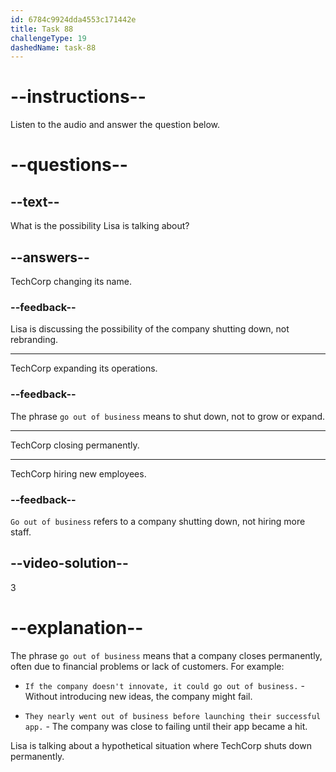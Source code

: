 ```yaml
---
id: 6784c9924dda4553c171442e
title: Task 88
challengeType: 19
dashedName: task-88
---
```


<!-- (Audio) Lisa: Hey Tom, have you ever thought about what would happen if TechCorp went out of business? -->

# --instructions--

Listen to the audio and answer the question below.

# --questions--

## --text--

What is the possibility Lisa is talking about?

## --answers--

TechCorp changing its name.

### --feedback--

Lisa is discussing the possibility of the company shutting down, not rebranding.

---

TechCorp expanding its operations.

### --feedback--

The phrase `go out of business` means to shut down, not to grow or expand.

---

TechCorp closing permanently.

---

TechCorp hiring new employees.

### --feedback--

`Go out of business` refers to a company shutting down, not hiring more staff.

## --video-solution--

3

# --explanation--

The phrase `go out of business` means that a company closes permanently, often due to financial problems or lack of customers. For example:

- `If the company doesn't innovate, it could go out of business.` - Without introducing new ideas, the company might fail.

- `They nearly went out of business before launching their successful app.` - The company was close to failing until their app became a hit.

Lisa is talking about a hypothetical situation where TechCorp shuts down permanently.
